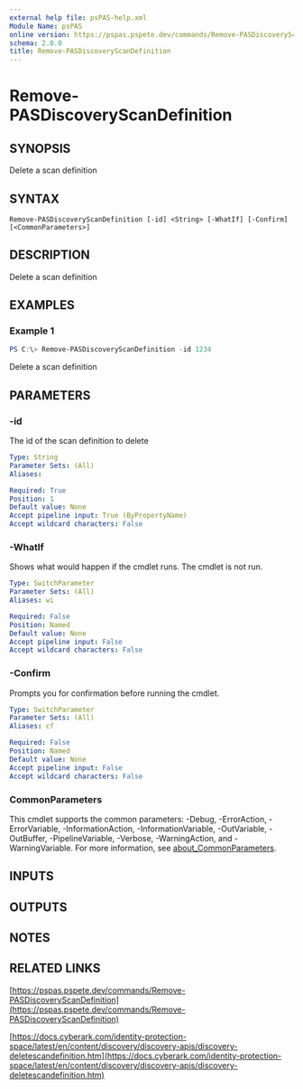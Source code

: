 ```yaml
---
external help file: psPAS-help.xml
Module Name: psPAS
online version: https://pspas.pspete.dev/commands/Remove-PASDiscoveryScanDefinition
schema: 2.0.0
title: Remove-PASDiscoveryScanDefinition
---
```


# Remove-PASDiscoveryScanDefinition

## SYNOPSIS

Delete a scan definition

## SYNTAX

```
Remove-PASDiscoveryScanDefinition [-id] <String> [-WhatIf] [-Confirm] [<CommonParameters>]
```

## DESCRIPTION

Delete a scan definition

## EXAMPLES

### Example 1

```powershell
PS C:\> Remove-PASDiscoveryScanDefinition -id 1234
```

Delete a scan definition

## PARAMETERS

### -id

The id of the scan definition to delete

```yaml
Type: String
Parameter Sets: (All)
Aliases:

Required: True
Position: 1
Default value: None
Accept pipeline input: True (ByPropertyName)
Accept wildcard characters: False
```

### -WhatIf

Shows what would happen if the cmdlet runs.
The cmdlet is not run.

```yaml
Type: SwitchParameter
Parameter Sets: (All)
Aliases: wi

Required: False
Position: Named
Default value: None
Accept pipeline input: False
Accept wildcard characters: False
```

### -Confirm

Prompts you for confirmation before running the cmdlet.

```yaml
Type: SwitchParameter
Parameter Sets: (All)
Aliases: cf

Required: False
Position: Named
Default value: None
Accept pipeline input: False
Accept wildcard characters: False
```

### CommonParameters
This cmdlet supports the common parameters: -Debug, -ErrorAction, -ErrorVariable, -InformationAction, -InformationVariable, -OutVariable, -OutBuffer, -PipelineVariable, -Verbose, -WarningAction, and -WarningVariable. For more information, see [about_CommonParameters](http://go.microsoft.com/fwlink/?LinkID=113216).

## INPUTS

## OUTPUTS

## NOTES

## RELATED LINKS

[https://pspas.pspete.dev/commands/Remove-PASDiscoveryScanDefinition](https://pspas.pspete.dev/commands/Remove-PASDiscoveryScanDefinition)

[https://docs.cyberark.com/identity-protection-space/latest/en/content/discovery/discovery-apis/discovery-deletescandefinition.htm](https://docs.cyberark.com/identity-protection-space/latest/en/content/discovery/discovery-apis/discovery-deletescandefinition.htm)

